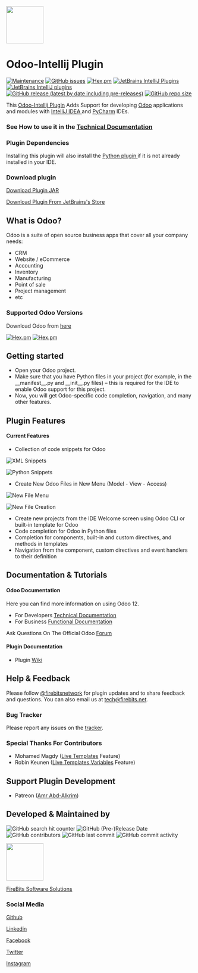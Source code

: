 <img src="https://i.ibb.co/C9SRJnH/odoo.png" width="100px"/>

<h1>Odoo-Intellij Plugin</h1>

[![Maintenance](https://img.shields.io/badge/Maintained%3F-yes-green.svg)](https://github.com/firebitsnetwork/odoo-intellij/graphs/commit-activity)
[![GitHub issues](https://img.shields.io/github/issues/firebitsnetwork/odoo-intellij)](https://github.com/firebitsnetwork/odoo-intellij/issues)
[![Hex.pm](https://img.shields.io/hexpm/l/plug)](https://github.com/firebitsnetwork/odoo-intellij/blob/master/LICENSE)
[![JetBrains IntelliJ Plugins](https://img.shields.io/jetbrains/plugin/v/12952-odoo)](https://plugins.jetbrains.com/plugin/12952-odoo/)
[![JetBrains IntelliJ plugins](https://img.shields.io/jetbrains/plugin/d/12952-odoo)](https://plugins.jetbrains.com/plugin/12952-odoo/)
[![GitHub release (latest by date including pre-releases)](https://img.shields.io/github/v/release/firebitsnetwork/odoo-intellij?include_prereleases)](https://github.com/firebitsnetwork/odoo-intellij/releases/tag/master)
[![GitHub repo size](https://img.shields.io/github/repo-size/firebitsnetwork/odoo-intellij)](https://github.com/firebitsnetwork/odoo-intellij)

<p>
This <a href="https://plugins.jetbrains.com/plugin/12952-odoo/">Odoo-Intellij Plugin</a> Adds Support for developing 
<a href="https://www.odoo.com">Odoo</a> applications and modules with <a href="https://www.jetbrains.com/idea/">IntelliJ IDEA </a>
and <a href="https://www.jetbrains.com/pycharm/">PyCharm</a> IDEs.
</p>

<h3>See How to use it in the <a href="https://medium.com/firebits/odoo-intellij-6070a182d9c9">Technical Documentation</a></h3>

<p></p>
<h3>Plugin Dependencies</h3>
<p>
Installing this plugin will also install the <a href="https://plugins.jetbrains.com/plugin/631-python"> Python plugin </a> if it is not already installed in your IDE.
</p>

<p></p>
<h3>Download plugin</h3>

<p><a href="https://github.com/firebitsnetwork/odoo-intellij/releases/download/master/FireOdoo.jar">Download Plugin JAR</a></p>
<p><a href="https://plugins.jetbrains.com/plugin/12952-odoo/">Download Plugin From JetBrains's Store</a></p>

<p></p>

<h2>What is Odoo?</h2>

<p>
Odoo is a suite of open source business apps that cover all your company needs:
</p>

<ul>
<li>CRM</li>
<li>Website / eCommerce</li>
<li>Accounting</li>
<li>Inventory</li>
<li>Manufacturing</li>
<li>Point of sale</li>
<li>Project management</li>
<li>etc</li>
</ul>

<p></p>

<h3>Supported Odoo Versions</h3>
<p>Download Odoo from <a href="https://www.odoo.com/page/download">here</a></p>

[![Hex.pm](https://img.shields.io/badge/Odoo-v12-blue)](https://www.odoo.com/documentation/12.0/)
[![Hex.pm](https://img.shields.io/badge/Odoo-v11-blue)](https://www.odoo.com/documentation/11.0/)

<h2>Getting started</h2>
<ul>
<li>Open your Odoo project.</li>
<li>Make sure that you have Python files in your project (for example, in the __manifest__.py and __init__.py files) – this is required for the IDE to enable Odoo support for this project.</li>
<li>Now, you will get Odoo-specific code completion, navigation, and many other features.</li>
</ul>
<h2>Plugin Features</h2>
<h4>Current Features</h4>
<ul>
<li>Collection of code snippets for Odoo</li>
</ul>

![XML Snippets](img/auto1.png)

![Python Snippets](img/auto2.png)

<ul>
<li>Create New Odoo Files in New Menu (Model - View - Access)</li>
</ul>

![New File Menu](img/new_menu.png)

![New File Creation](img/new_menu_file.png)

<ul>
<li>Create new projects from the IDE Welcome screen using Odoo CLI or built-in template for Odoo</li>

<li>Code completion for Odoo in Python files </li>
<li>Completion for components, built-in and custom directives, and methods in templates </li>
<li>Navigation from the component, custom directives and event handlers to their definition </li>
</ul>

<h2>Documentation & Tutorials</h2>

<h4>Odoo Documentation</h4>
<p>Here you can find more information on using Odoo 12.</p>

<ul>
<li>For Developers <a href="https://www.odoo.com/documentation/12.0/">Technical Documentation</a></li>
<li>For Business <a href="https://www.odoo.com/documentation/user/12.0/">Functional Documentation</a></li>
</ul>

<p></p>
<p>Ask Questions On The Official Odoo <a href="https://www.odoo.com/forum/help-1">Forum</a></p>
<p></p>

<h4>Plugin Documentation</h4>
<ul>
<li>Plugin <a href="https://github.com/firebitsnetwork/odoo-intellij/wiki">Wiki</a></li>
</ul>

<p></p>

<h2>Help & Feedback</h2>
<p>
 Please follow <a href="https://www.twitter.com/firebitsnetwork">@firebitsnetwork</a> for plugin updates and to share
 feedback and questions. You can also email us at <a href="mailto:tech@firebits.net">tech@firebits.net</a>.
</p>

<p></p>

<h3>Bug Tracker</h3>
<p>Please report any issues on the <a href="https://github.com/firebitsnetwork/odoo-intellij/issues">tracker</a>.</p>

<p></p>

<h3>Special Thanks For Contributors</h3>
<ul>
<li>Mohamed Magdy (<a href="https://github.com/mohamedmagdy/odoo-pycharm-templates">Live Templates</a> Feature)</li>
<li>Robin Keunen (<a href="https://github.com/robinkeunen/odoo-pycharm-templates/tree/template-variables">Live Templates Variables</a> Feature)</li>
</ul>

<p></p>

<h2>Support Plugin Development</h2>
<ul>
<li> Patreon (<a href="https://patreon.com/amrabdalkrim">Amr Abd-Alkrim</a>)</li>
</ul>

<h2>Developed & Maintained by</h2>

![GitHub search hit counter](https://img.shields.io/github/search/firebitsnetwork/odoo-intellij/goto)
![GitHub (Pre-)Release Date](https://img.shields.io/github/release-date-pre/firebitsnetwork/odoo-intellij)
![GitHub contributors](https://img.shields.io/github/contributors/firebitsnetwork/odoo-intellij)
![GitHub last commit](https://img.shields.io/github/last-commit/firebitsnetwork/odoo-intellij)
![GitHub commit activity](https://img.shields.io/github/commit-activity/m/firebitsnetwork/odoo-intellij)

<p><img src="https://i.ibb.co/j4vs0x8/Logo300.png" width="100px"/></p>
<p><a href="https://firebits.net">FireBits Software Solutions</a></p>

<h3>Social Media</h3>
<p><a href="https://github.com/firebitsnetwork">Github</a></p>
<p><a href="https://linkedin.com/company/firebitsnetwork">Linkedin</a></p>
<p><a href="https://fb.com/firebits">Facebook</a></p>
<p><a href="https://twitter.com/firebitsnetwork">Twitter</a></p>
<p><a href="https://instagram.com/firebitsnetwork">Instagram</a></p>